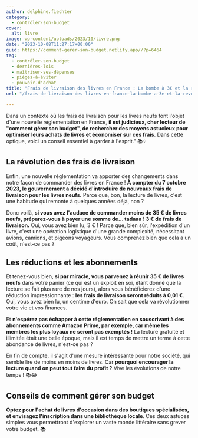 ```yaml
---
author: delphine.fiechter
category:
  - contrôler-son-budget
cover:
  alt: livre
image: wp-content/uploads/2023/10/livre.png
date: "2023-10-08T11:27:17+00:00"
guid: https://comment-gerer-son-budget.netlify.app//?p=6464
tag:
  - contrôler-son-budget
  - dernières-lois
  - maîtriser-ses-dépenses
  - pièges-à-éviter
  - pouvoir-d'achat
title: "Frais de livraison des livres en France : La bombe à 3€ et la révolution à 0,01€ ! \U0001F4DA\U0001F4A3"
url: "/frais-de-livraison-des-livres-en-france-la-bombe-a-3e-et-la-revolution-a-001e-\U0001F4DA\U0001F4A3/"

---
```

Dans un contexte où les frais de livraison pour les livres neufs font l'objet d'une nouvelle réglementation en France, **il est judicieux, cher lecteur de "comment gérer son budget", de rechercher des moyens astucieux pour optimiser leurs achats de livres et économiser sur ces frais**. Dans cette optique, voici un conseil essentiel à garder à l'esprit." 📚💡

## La révolution des frais de livraison

Enfin, une nouvelle réglementation va apporter des changements dans notre façon de commander des livres en France ! **À compter du 7 octobre 2023, le gouvernement a décidé d'introduire de nouveaux frais de livraison pour les livres neufs.** Parce que, bon, la lecture de livres, c'est une habitude qui remonte à quelques années déjà, non ?

Donc voilà, **si vous avez l'audace de commander moins de 35 € de livres neufs, préparez-vous à payer une somme de... tadaaa ! 3 € de frais de livraison.** Oui, vous avez bien lu, 3 € ! Parce que, bien sûr, l'expédition d'un livre, c'est une opération logistique d'une grande complexité, nécessitant avions, camions, et pigeons voyageurs. Vous comprenez bien que cela a un coût, n'est-ce pas ?

## Les réductions et les abonnements

Et tenez-vous bien, **si par miracle, vous parvenez à réunir 35 € de livres neufs** dans votre panier (ce qui est un exploit en soi, étant donné que la lecture se fait plus rare de nos jours), alors vous bénéficierez d'une réduction impressionnante : **les frais de livraison seront réduits à 0,01 €**. Oui, vous avez bien lu, un centime d'euro. On sait que cela va révolutionner votre vie et vos finances.

Et **n'espérez pas échapper à cette réglementation en souscrivant à des abonnements comme Amazon Prime, par exemple, car même les membres les plus loyaux ne seront pas exemptés !** La lecture gratuite et illimitée était une belle époque, mais il est temps de mettre un terme à cette abondance de livres, n'est-ce pas ?

En fin de compte, il s'agit d'une mesure intéressante pour notre société, qui semble lire de moins en moins de livres. Car **pourquoi encourager la lecture quand on peut tout faire** **du profit ?** Vive les évolutions de notre temps ! 📚😂

## Conseils de comment gérer son budget

**Optez pour l'achat de livres d'occasion dans des boutiques spécialisées, et envisagez l'inscription dans une bibliothèque locale**. Ces deux astuces simples vous permettront d'explorer un vaste monde littéraire sans grever votre budget. 📚
